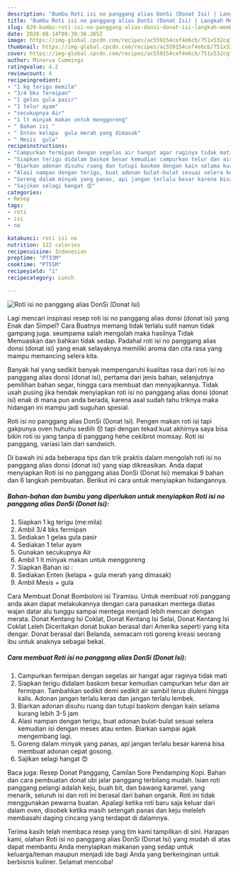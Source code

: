 ```yaml
---
description: "Bumbu Roti isi no panggang alias DonSi (Donat Isi) | Langkah Membuat Roti isi no panggang alias DonSi (Donat Isi) Yang Enak Dan Lezat"
title: "Bumbu Roti isi no panggang alias DonSi (Donat Isi) | Langkah Membuat Roti isi no panggang alias DonSi (Donat Isi) Yang Enak Dan Lezat"
slug: 629-bumbu-roti-isi-no-panggang-alias-donsi-donat-isi-langkah-membuat-roti-isi-no-panggang-alias-donsi-donat-isi-yang-enak-dan-lezat
date: 2020-08-14T08:39:36.265Z
image: https://img-global.cpcdn.com/recipes/ac559154cef4e6cb/751x532cq70/roti-isi-no-panggang-alias-donsi-donat-isi-foto-resep-utama.jpg
thumbnail: https://img-global.cpcdn.com/recipes/ac559154cef4e6cb/751x532cq70/roti-isi-no-panggang-alias-donsi-donat-isi-foto-resep-utama.jpg
cover: https://img-global.cpcdn.com/recipes/ac559154cef4e6cb/751x532cq70/roti-isi-no-panggang-alias-donsi-donat-isi-foto-resep-utama.jpg
author: Minerva Cummings
ratingvalue: 4.2
reviewcount: 4
recipeingredient:
- "1 kg terigu memila"
- "3/4 bks fermipan"
- "1 gelas gula pasir"
- "1 telur ayam"
- "secukupnya Air"
- "1 lt minyak makan untuk menggoreng"
- " Bahan isi "
- " Enten kelapa  gula merah yang dimasak"
- " Mesis  gula"
recipeinstructions:
- "Campurkan fermipan dengan segelas air hangat agar raginya tidak mati"
- "Siapkan terigu didalam baskom besar kemudian campurkan telur dan air fermipan. Tambahkan sedikit demi sedikit air sambil terus diuleni hingga kalis. Adonan jangan terlalu keras dan jangan terlalu lembek."
- "Biarkan adonan disuhu ruang dan tutupi baskom dengan kain selama kurang lebih 3-5 jam"
- "Alasi nampan dengan terigu, buat adonan bulat-bulat sesuai selera kemudian isi dengan meses atau enten. Biarkan sampai agak mengembang lagi."
- "Goreng dalam minyak yang panas, api jangan terlalu besar karena bisa membuat adonan cepat gosong."
- "Sajikan selagi hangat 😍"
categories:
- Resep
tags:
- roti
- isi
- no

katakunci: roti isi no 
nutrition: 122 calories
recipecuisine: Indonesian
preptime: "PT33M"
cooktime: "PT55M"
recipeyield: "1"
recipecategory: Lunch

---
```



![Roti isi no panggang alias DonSi (Donat Isi)](https://img-global.cpcdn.com/recipes/ac559154cef4e6cb/751x532cq70/roti-isi-no-panggang-alias-donsi-donat-isi-foto-resep-utama.jpg)

Lagi mencari inspirasi resep roti isi no panggang alias donsi (donat isi) yang Enak dan Simpel? Cara Buatnya memang tidak terlalu sulit namun tidak gampang juga. seumpama salah mengolah maka hasilnya Tidak Memuaskan dan bahkan tidak sedap. Padahal roti isi no panggang alias donsi (donat isi) yang enak selayaknya memiliki aroma dan cita rasa yang mampu memancing selera kita.

Banyak hal yang sedikit banyak mempengaruhi kualitas rasa dari roti isi no panggang alias donsi (donat isi), pertama dari jenis bahan, selanjutnya pemilihan bahan segar, hingga cara membuat dan menyajikannya. Tidak usah pusing jika hendak menyiapkan roti isi no panggang alias donsi (donat isi) enak di mana pun anda berada, karena asal sudah tahu triknya maka hidangan ini mampu jadi suguhan spesial.

Roti isi no panggang alias DonSi (Donat Isi). Pengen makan roti isi tapi gakpunya oven huhuhu sediih 😞 tapi dengan tekad kuat akhirnya saya bisa bikin roti isi yang tanpa di panggang hehe cekibrot momsay. Roti isi panggang, variasi lain dari sandwich.


Di bawah ini ada beberapa tips dan trik praktis dalam mengolah roti isi no panggang alias donsi (donat isi) yang siap dikreasikan. Anda dapat menyiapkan Roti isi no panggang alias DonSi (Donat Isi) memakai 9 bahan dan 6 langkah pembuatan. Berikut ini cara untuk menyiapkan hidangannya.

<!--inarticleads1-->

##### Bahan-bahan dan bumbu yang diperlukan untuk menyiapkan Roti isi no panggang alias DonSi (Donat Isi):

1. Siapkan 1 kg terigu (me:mila)
1. Ambil 3/4 bks fermipan
1. Sediakan 1 gelas gula pasir
1. Sediakan 1 telur ayam
1. Gunakan secukupnya Air
1. Ambil 1 lt minyak makan untuk menggoreng
1. Siapkan  Bahan isi :
1. Sediakan  Enten (kelapa + gula merah yang dimasak)
1. Ambil  Mesis + gula


Cara Membuat Donat Bomboloni isi Tiramisu. Untuk membuat roti panggang anda akan dapat melakukannya dengan cara panaskan mentega diatas wajan datar alu tunggu sampai mentega menjadi lebih mencair dengan merata. Donat Kentang Isi Coklat, Donat Kentang Isi Selai, Donat Kentang Isi Coklat Leleh Diceritakan donat bukan berasal dari Amerika seperti yang kita dengar. Donat berasal dari Belanda, semacam roti goreng kreasi seorang ibu untuk anaknya sebagai bekal. 

<!--inarticleads2-->

##### Cara membuat Roti isi no panggang alias DonSi (Donat Isi):

1. Campurkan fermipan dengan segelas air hangat agar raginya tidak mati
1. Siapkan terigu didalam baskom besar kemudian campurkan telur dan air fermipan. Tambahkan sedikit demi sedikit air sambil terus diuleni hingga kalis. Adonan jangan terlalu keras dan jangan terlalu lembek.
1. Biarkan adonan disuhu ruang dan tutupi baskom dengan kain selama kurang lebih 3-5 jam
1. Alasi nampan dengan terigu, buat adonan bulat-bulat sesuai selera kemudian isi dengan meses atau enten. Biarkan sampai agak mengembang lagi.
1. Goreng dalam minyak yang panas, api jangan terlalu besar karena bisa membuat adonan cepat gosong.
1. Sajikan selagi hangat 😍


Baca juga: Resep Donat Panggang, Camilan Sore Pendamping Kopi. Bahan dan cara pembuatan donat ubi jalar panggang terbilang mudah. Isian roti panggang pelangi adalah keju, buah bit, dan bawang karamel. yang menarik, seluruh isi dan roti ini berasal dari bahan organik. Roti ini tidak menggunakan pewarna buatan. Apalagi ketika roti baru saja keluar dari dalam oven, disobek ketika masih setengah panas dan keju meleleh membasahi daging cincang yang terdapat di dalamnya. 

Terima kasih telah membaca resep yang tim kami tampilkan di sini. Harapan kami, olahan Roti isi no panggang alias DonSi (Donat Isi) yang mudah di atas dapat membantu Anda menyiapkan makanan yang sedap untuk keluarga/teman maupun menjadi ide bagi Anda yang berkeinginan untuk berbisnis kuliner. Selamat mencoba!
